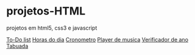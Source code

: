 # projetos-HTML
 projetos em html5, css3 e javascript

<a href="https://maycong.github.io/projetos-HTML/to-do%20list/to-do%20list.html">To-Do list</a>
<a href="https://maycong.github.io/projetos-HTML/horas%20do%20dia">Horas do dia<a>
<a href="https://maycong.github.io/projetos-HTML/cronometro">Cronometro<a>
<a href="https://maycong.github.io/projetos-HTML/musicplayer2">Player de musica<a>
<a href="https://maycong.github.io/projetos-HTML/verificador%20de%20ano">Verificador de ano<a>
<a href="https://maycong.github.io/projetos-HTML/tabuada">Tabuada<a>